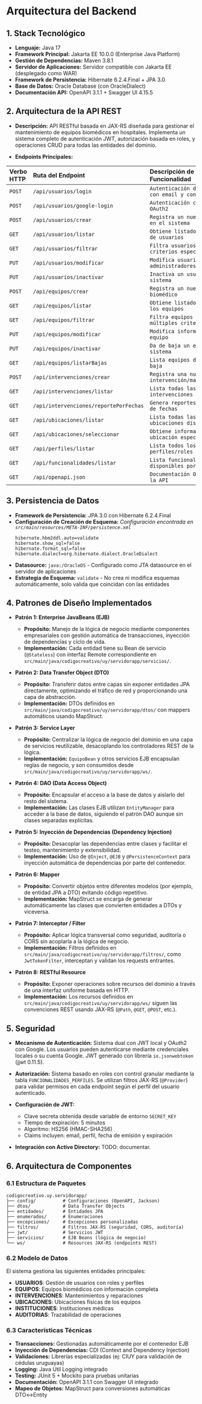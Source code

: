 # Arquitectura del Backend

## 1. Stack Tecnológico
* **Lenguaje:** Java 17
* **Framework Principal:** Jakarta EE 10.0.0 (Enterprise Java Platform)
* **Gestión de Dependencias:** Maven 3.8.1
* **Servidor de Aplicaciones:** Servidor compatible con Jakarta EE (desplegado como WAR)
* **Framework de Persistencia:** Hibernate 6.2.4.Final + JPA 3.0
* **Base de Datos:** Oracle Database (con OracleDialect)
* **Documentación API:** OpenAPI 3.1.1 + Swagger UI 4.15.5

## 2. Arquitectura de la API REST
* **Descripción:** API RESTful basada en JAX-RS diseñada para gestionar el mantenimiento de equipos biomédicos en hospitales. Implementa un sistema completo de autenticación JWT, autorización basada en roles, y operaciones CRUD para todas las entidades del dominio.

* **Endpoints Principales:**

| Verbo HTTP | Ruta del Endpoint | Descripción de la Funcionalidad |
| :--- | :--- | :--- |
| `POST` | `/api/usuarios/login` | `Autenticación de usuario con email y contraseña` |
| `POST` | `/api/usuarios/google-login` | `Autenticación con Google OAuth2` |
| `POST` | `/api/usuarios/crear` | `Registra un nuevo usuario en el sistema` |
| `GET` | `/api/usuarios/listar` | `Obtiene listado completo de usuarios` |
| `GET` | `/api/usuarios/filtrar` | `Filtra usuarios por criterios específicos` |
| `PUT` | `/api/usuarios/modificar` | `Modifica usuario (solo administradores)` |
| `PUT` | `/api/usuarios/inactivar` | `Inactiva un usuario del sistema` |
| `POST` | `/api/equipos/crear` | `Registra un nuevo equipo biomédico` |
| `GET` | `/api/equipos/listar` | `Obtiene listado de todos los equipos` |
| `GET` | `/api/equipos/filtrar` | `Filtra equipos por múltiples criterios` |
| `PUT` | `/api/equipos/modificar` | `Modifica información de un equipo` |
| `PUT` | `/api/equipos/inactivar` | `Da de baja un equipo del sistema` |
| `GET` | `/api/equipos/listarBajas` | `Lista equipos dados de baja` |
| `POST` | `/api/intervenciones/crear` | `Registra una nueva intervención/mantenimiento` |
| `GET` | `/api/intervenciones/listar` | `Lista todas las intervenciones` |
| `GET` | `/api/intervenciones/reportePorFechas` | `Genera reportes por rango de fechas` |
| `GET` | `/api/ubicaciones/listar` | `Lista todas las ubicaciones disponibles` |
| `GET` | `/api/ubicaciones/seleccionar` | `Obtiene información de una ubicación específica` |
| `GET` | `/api/perfiles/listar` | `Lista todos los perfiles/roles del sistema` |
| `GET` | `/api/funcionalidades/listar` | `Lista funcionalidades disponibles por perfil` |
| `GET` | `/api/openapi.json` | `Documentación OpenAPI de la API` |

## 3. Persistencia de Datos
* **Framework de Persistencia:** JPA 3.0 con Hibernate 6.2.4.Final
* **Configuración de Creación de Esquema:**
    *Configuración encontrada en `src/main/resources/META-INF/persistence.xml`*
    ```properties
    hibernate.hbm2ddl.auto=validate
    hibernate.show_sql=false
    hibernate.format_sql=false
    hibernate.dialect=org.hibernate.dialect.OracleDialect
    ```
* **Datasource:** `java:/OracleDS` - Configurado como JTA datasource en el servidor de aplicaciones
* **Estrategia de Esquema:** `validate` - No crea ni modifica esquemas automáticamente, solo valida que coincidan con las entidades

## 4. Patrones de Diseño Implementados

* **Patrón 1: Enterprise JavaBeans (EJB)**
    * **Propósito:** Manejo de la lógica de negocio mediante componentes empresariales con gestión automática de transacciones, inyección de dependencias y ciclo de vida.
    * **Implementación:** Cada entidad tiene su Bean de servicio (`@Stateless`) con interfaz Remote correspondiente en `src/main/java/codigocreativo/uy/servidorapp/servicios/`.

* **Patrón 2: Data Transfer Object (DTO)**
    * **Propósito:** Transferir datos entre capas sin exponer entidades JPA directamente, optimizando el tráfico de red y proporcionando una capa de abstracción.
    * **Implementación:** DTOs definidos en `src/main/java/codigocreativo/uy/servidorapp/dtos/` con mappers automáticos usando MapStruct.

* **Patrón 3: Service Layer**
    * **Propósito:** Centralizar la lógica de negocio del dominio en una capa de servicios reutilizable, desacoplando los controladores REST de la lógica.
    * **Implementación:** `EquipoBean` y otros servicios EJB encapsulan reglas de negocio, y son consumidos desde `src/main/java/codigocreativo/uy/servidorapp/ws/`.

* **Patrón 4: DAO (Data Access Object)**
    * **Propósito:** Encapsular el acceso a la base de datos y aislarlo del resto del sistema.
    * **Implementación:** Las clases EJB utilizan `EntityManager` para acceder a la base de datos, siguiendo el patrón DAO aunque sin clases separadas explícitas.

* **Patrón 5: Inyección de Dependencias (Dependency Injection)**
    * **Propósito:** Desacoplar las dependencias entre clases y facilitar el testeo, mantenimiento y extensibilidad.
    * **Implementación:** Uso de `@Inject`, `@EJB` y `@PersistenceContext` para inyección automática de dependencias por parte del contenedor.

* **Patrón 6: Mapper**
    * **Propósito:** Convertir objetos entre diferentes modelos (por ejemplo, de entidad JPA a DTO) evitando código repetitivo.
    * **Implementación:** MapStruct se encarga de generar automáticamente las clases que convierten entidades a DTOs y viceversa.

* **Patrón 7: Interceptor / Filter**
    * **Propósito:** Aplicar lógica transversal como seguridad, auditoría o CORS sin acoplarla a la lógica de negocio.
    * **Implementación:** Filtros definidos en `src/main/java/codigocreativo/uy/servidorapp/filtros/`, como `JwtTokenFilter`, interceptan y validan los requests entrantes.

* **Patrón 8: RESTful Resource**
    * **Propósito:** Exponer operaciones sobre recursos del dominio a través de una interfaz uniforme basada en HTTP.
    * **Implementación:** Los recursos definidos en `src/main/java/codigocreativo/uy/servidorapp/ws/` siguen las convenciones REST usando JAX-RS (`@Path`, `@GET`, `@POST`, etc.).


## 5. Seguridad

* **Mecanismo de Autenticación:** Sistema dual con JWT local y OAuth2 con Google. Los usuarios pueden autenticarse mediante credenciales locales o su cuenta Google. JWT generado con librería `io.jsonwebtoken` (jjwt 0.11.5).

* **Autorización:** Sistema basado en roles con control granular mediante la tabla `FUNCIONALIDADES_PERFILES`. Se utilizan filtros JAX-RS (`@Provider`) para validar permisos en cada endpoint según el perfil del usuario autenticado.

* **Configuración de JWT:** 
    * Clave secreta obtenida desde variable de entorno `SECRET_KEY`
    * Tiempo de expiración: 5 minutos
    * Algoritmo: HS256 (HMAC-SHA256)
    * Claims incluyen: email, perfil, fecha de emisión y expiración

* **Integración con Active Directory:** TODO: documentar.

## 6. Arquitectura de Componentes

### 6.1 Estructura de Paquetes
```
codigocreativo.uy.servidorapp/
├── config/          # Configuraciones (OpenAPI, Jackson)
├── dtos/            # Data Transfer Objects
├── entidades/       # Entidades JPA
├── enumerados/      # Enumeraciones
├── excepciones/     # Excepciones personalizadas
├── filtros/         # Filtros JAX-RS (seguridad, CORS, auditoría)
├── jwt/             # Servicios JWT
├── servicios/       # EJB Beans (lógica de negocio)
└── ws/              # Resources JAX-RS (endpoints REST)
```

### 6.2 Modelo de Datos
El sistema gestiona las siguientes entidades principales:
* **USUARIOS**: Gestión de usuarios con roles y perfiles
* **EQUIPOS**: Equipos biomédicos con información completa
* **INTERVENCIONES**: Mantenimientos y reparaciones
* **UBICACIONES**: Ubicaciones físicas de los equipos
* **INSTITUCIONES**: Instituciones médicas
* **AUDITORIAS**: Trazabilidad de operaciones

### 6.3 Características Técnicas
* **Transacciones:** Gestionadas automáticamente por el contenedor EJB
* **Inyección de Dependencias:** CDI (Context and Dependency Injection)
* **Validaciones:** Librerías especializadas (ej: CIUY para validación de cédulas uruguayas)
* **Logging:** Java Util Logging integrado
* **Testing:** JUnit 5 + Mockito para pruebas unitarias
* **Documentación:** OpenAPI 3.1.1 con Swagger UI integrado
* **Mapeo de Objetos:** MapStruct para conversiones automáticas DTO↔Entity